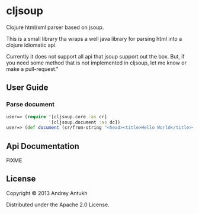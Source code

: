 # cljsoup

Clojure html/xml parser based on jsoup.

This is a small library tha wraps a well java library for parsing html
into a clojure idiomatic api.

Currently it does not support all api that jsoup support out the box. But,
if you need some method that is not implemented in cljsoup, let me know or
make a pull-request."

## User Guide

### Parse document

```clojure
user=> (require '[cljsoup.core :as cr]
                '[cljsoup.document :as dc])
user=> (def document (cr/from-string "<head><title>Hello World</title></head>"))
```


## Api Documentation

FIXME

## License

Copyright © 2013 Andrey Antukh

Distributed under the Apache 2.0 License.
